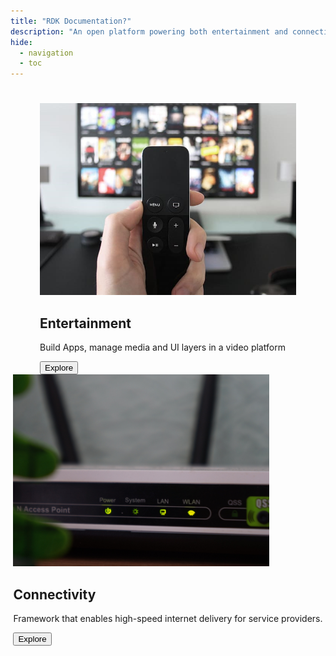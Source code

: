 ```yaml
---
title: "RDK Documentation?"
description: "An open platform powering both entertainment and connectivity"
hide:
  - navigation
  - toc
---
```

#
<!-- Top two cards -->
<div class="section-wrapper">
  <div class="cards-wrapper" style="display: flex; justify-content: center; gap: 2.8%; padding: 0px; flex-wrap: wrap;">
<!-- Entertainment Card -->
<div class="card-wrapper">
<div class="custom-box">
  <div class="custom-box-horizontal full-image-layout">
    <div class="image-section">
      <img src="./assets/Entertainment.png" alt="Entertainment Image" />
    </div>
    <div class="text-section">
      <div class="text-inner">
        <h2>Entertainment</h2>
        <p>Build Apps, manage media and UI layers in a video platform</p>
       <a href="entertainment/docs/" ><button class="explore-button">Explore</button></a>
      </div>
    </div>
  </div>
</div>
</div>
<!-- </div> -->
<div class="card-wrapper">
<div class="custom-box">
  <div class="custom-box-horizontal full-image-layout">
    <div class="image-section">
      <img src="./assets/Connectivity.png" alt="Entertainment Image" />
    </div>
    <div class="text-section">
     <div class="text-inner">
      <h2>Connectivity</h2>
      <p>Framework that enables high-speed internet delivery for service providers. </p>
      <a href="connectivity/docs/" ><button class="explore-button">Explore</button></a>
    </div>
    </div>
  </div>
</div>
</div>
